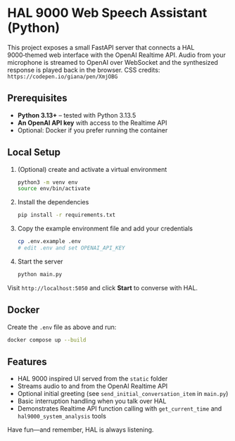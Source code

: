 # HAL 9000 Web Speech Assistant (Python)

This project exposes a small FastAPI server that connects a HAL 9000‑themed web interface with the OpenAI Realtime API.
Audio from your microphone is streamed to OpenAI over WebSocket and the synthesized response is played back in the browser.
CSS credits: `https://codepen.io/giana/pen/XmjOBG`

## Prerequisites

- **Python 3.13+** – tested with Python 3.13.5
- **An OpenAI API key** with access to the Realtime API
- Optional: Docker if you prefer running the container

## Local Setup

1. (Optional) create and activate a virtual environment
   ```bash
   python3 -m venv env
   source env/bin/activate
   ```
2. Install the dependencies
   ```bash
   pip install -r requirements.txt
   ```
3. Copy the example environment file and add your credentials
   ```bash
   cp .env.example .env
   # edit .env and set OPENAI_API_KEY
   ```
4. Start the server
   ```bash
   python main.py
   ```

Visit `http://localhost:5050` and click **Start** to converse with HAL.

## Docker

Create the `.env` file as above and run:
```bash
docker compose up --build
```

## Features

- HAL 9000 inspired UI served from the `static` folder
- Streams audio to and from the OpenAI Realtime API
- Optional initial greeting (see `send_initial_conversation_item` in `main.py`)
- Basic interruption handling when you talk over HAL
- Demonstrates Realtime API function calling with `get_current_time` and
  `hal9000_system_analysis` tools

Have fun—and remember, HAL is always listening.
